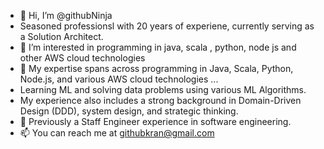 - 👋 Hi, I’m @githubNinja
- Seasoned professionsl with 20 years of experiene, currently serving as a Solution Architect.
- 👀 I’m interested in programming in java, scala , python, node js and other AWS cloud technologies
- 💞️ My expertise spans across programming in Java, Scala, Python, Node.js, and various AWS cloud technologies ...
- Learning ML and solving data problems using various ML Algorithms.
- My experience also includes a strong background in Domain-Driven Design (DDD), system design, and strategic thinking.
- 🌱 Previously a Staff Engineer experience in software engineering.
- 📫 You can reach me at githubkran@gmail.com

<!---
githubNinja/githubNinja is a ✨ special ✨ repository because its `README.md` (this file) appears on your GitHub profile.
You can click the Preview link to take a look at your changes.
--->
